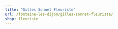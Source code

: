 ```yaml
---
title: "Gilles Sonnet Fleuriste"
url: /fontaine-les-dijon/gilles-sonnet-fleuriste/
shop: fleuriste
---
```

